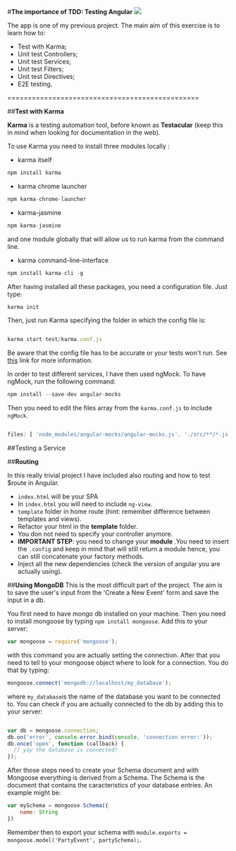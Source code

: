 #**The importance of TDD: Testing Angular**
<img src = https://img.shields.io/badge/ONGOING-project-orange.svg>


The app is one of my previous project. The main aim of this exercise is to learn how to:

- Test with Karma;
- Unit test Controllers;
- Unit test Services;
- Unit test Filters;
- Unit test Directives;
- E2E testing.


===============================================

##**Test with Karma**

**Karma** is a testing automation tool, before known as __Testacular__ (keep this in mind when looking for documentation in the web).

To use Karma you need to install three modules locally :

- karma itself
```javascript
npm install karma
```

- karma chrome launcher
```javascript 
npm karma-chrome-launcher
``` 

- karma-jasmine
```javascript
npm karma-jasmine
```

and one module globally that will allow us to run karma from the command line.

- karma command-line-interface

```javascript
npm install karma-cli -g
```

 After having installed all these packages, you need a configuration file. Just type:

 ```javascript 
karma init
 ```

 Then, just run Karma specifying the folder in which the config file is:

 ```javascript

 karma start test/karma.conf.js
 ```

 Be aware that the config file has to be accurate or your tests won't run. See [this](http://karma-runner.github.io/0.8/config/configuration-file.html) link for more information.

 In order to test different services, I have then used ngMock. To have ngMock, run the following command:

 ```javascript
npm install --save-dev angular-mocks

 ```
 
 Then you need to edit the files array from the ```karma.conf.js``` to include ```ngMock```.

```javascript

files: [ 'node_modules/angular-mocks/angular-mocks.js'. './src/**/*.js', './test/**/*.js' ]

```


##Testing a Service



##**Routing**

 In this really trivial project I have included also routing and how to test $route in Angular.

- ```index.html``` will be your SPA
- In ```index.html``` you will need to include ```ng-view```.
- ```template``` folder in home route (hint: remember difference between templates and views).
- Refactor your html in the __template__ folder.
- You don not need to specify your controller anymore.
- **IMPORTANT STEP**: you need to change your __module__ .You need to insert the ```.config``` and keep in mind that will still return a  module hence, you can still concatenate your factory methods.
- Inject all the new dependencies (check the version of angular you are actually using).

##**Using MongoDB**
This is the most difficult part of the project. The aim is to save the user's input from the 'Create a New Event' form and save the input in a db.

You first need to have mongo db installed on your machine. Then you need to install mongoose by typing ```npm install mongoose```. Add this to your server:
```javascript
var mongoose = require('mongoose');
```
with this command you are actually setting the connection. After that you need to tell to your mongoose object where to look for a connection. You do that by typing:

```javascript
mongoose.connect('mongodb://localhost/my_database');

```

where ```my_database```is the name of the database you want to be connected to. You can check if you are actually connected to the db by adding this to your server:

```javascript

var db = mongoose.connection;
db.on('error', console.error.bind(console, 'connection error:'));
db.once('open', function (callback) {
  // yay the database is connected!
});

```

After those steps need to create your Schema document and with Mongoose everything is derived from a Schema. The Schema is the document that contains the caracteristics of your database entries. An example might be:

```javascript
var mySchema = mongoose.Schema({
    name: String
})
```

Remember then to export your schema with ```module.exports = mongoose.model('PartyEvent', partySchema);```.